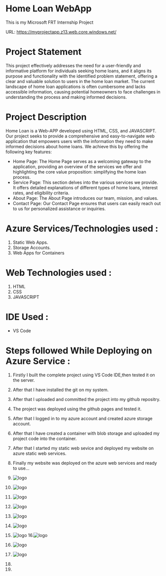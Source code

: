 # Home Loan WebApp
This is my Microsoft FRT Internship Project

URL: https://myprojectapp.z13.web.core.windows.net/

# Project Statement
This project effectively addresses the need for a user-friendly and informative platform for individuals seeking home loans, and it aligns its purpose and functionality with the identified problem statement, offering a clear and valuable solution to users in the home loan market.
The current landscape of home loan applications is often cumbersome and lacks accessible information, causing potential homeowners to face challenges in understanding the process and making informed decisions.
# Project Description
Home Loan is a Web-APP developed using HTML, CSS, and JAVASCRIPT. Our project seeks to provide a comprehensive and easy-to-navigate web application that empowers users with the information they need to make informed decisions about home loans. We achieve this by offering the following key features:

* Home Page: The Home Page serves as a welcoming gateway to the application, providing an overview of the services we offer and highlighting the core value proposition: simplifying the home loan process.
* Service Page: This section delves into the various services we provide. It offers detailed explanations of different types of home loans, interest rates, and eligibility criteria. 
* About Page: The About Page introduces our team, mission, and values.
* Contact Page: Our Contact Page ensures that users can easily reach out to us for personalized assistance or inquiries.

# Azure Services/Technologies used :
1. Static Web Apps.
2. Storage Accounts.
3. Web Apps for Containers

# Web Technologies used :
1. HTML
2. CSS
3. JAVASCRIPT

# IDE Used :
* VS Code

# Steps followed While Deploying on Azure Service :
1. Firstly I built the complete project using VS Code IDE,then tested it on the server.
 
2. After that I have installed the git on my system.

3. After that I uploaded and committed the project into my github repositry.

4. The project was deployed using the github pages and tested it.

5. After that I logged in to my azure account and created azure storage account.

6. After that I have created a container with blob storage and uploaded my project code into the container.

7. After that I started my static web sevice and deployed my website on azure static web services.

8. Finally my website was deployed on the azure web services and ready to use...

9. ![logo](https://github.com/ShubhamKJ123/home_loan_web/blob/main/ss/h1.png)
10. ![logo](https://github.com/ShubhamKJ123/home_loan_web/blob/main/ss/h2.png)
11. ![logo](https://github.com/ShubhamKJ123/home_loan_web/blob/main/ss/h3.png)
12. ![logo](https://github.com/ShubhamKJ123/home_loan_web/blob/main/ss/h4.png)
13. ![logo](https://github.com/ShubhamKJ123/home_loan_web/blob/main/ss/h5.png)
14. ![logo](https://github.com/ShubhamKJ123/home_loan_web/blob/main/ss/h6.png)
15. ![logo](https://github.com/ShubhamKJ123/home_loan_web/blob/main/ss/h7.png)
16.![logo](https://github.com/ShubhamKJ123/home_loan_web/blob/main/ss/h8.png)
17. ![logo](https://github.com/ShubhamKJ123/home_loan_web/blob/main/ss/h9.png)
18. ![logo](https://github.com/ShubhamKJ123/home_loan_web/blob/main/ss/h10.png)
19.
20.   
  
